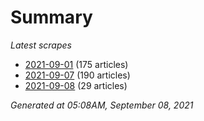 # Summary
*Latest scrapes*
* [2021-09-01](https://github.com/nuuuwan/news_lk/blob/data/news_lk.2021-09-01.json) (175 articles)
* [2021-09-07](https://github.com/nuuuwan/news_lk/blob/data/news_lk.2021-09-07.json) (190 articles)
* [2021-09-08](https://github.com/nuuuwan/news_lk/blob/data/news_lk.2021-09-08.json) (29 articles)

*Generated at 05:08AM, September 08, 2021*
